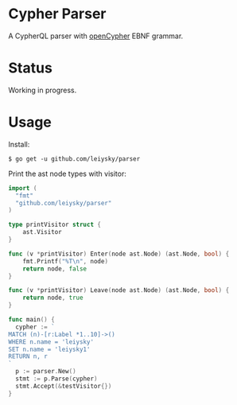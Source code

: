 # Cypher Parser

A CypherQL parser with [openCypher](https://www.opencypher.org) EBNF grammar.

# Status
Working in progress.

# Usage

Install: 

```shell
$ go get -u github.com/leiysky/parser
```

Print the ast node types with visitor: 

```go
import (
  "fmt"
  "github.com/leiysky/parser"
)

type printVisitor struct {
	ast.Visitor
}

func (v *printVisitor) Enter(node ast.Node) (ast.Node, bool) {
	fmt.Printf("%T\n", node)
	return node, false
}

func (v *printVisitor) Leave(node ast.Node) (ast.Node, bool) {
	return node, true
}

func main() {
  cypher := `
MATCH (n)-[r:Label *1..10]->()
WHERE n.name = 'leiysky'
SET n.name = 'leiysky1'
RETURN n, r
`
  p := parser.New()
  stmt := p.Parse(cypher)
  stmt.Accept(&testVisitor{})
}
```